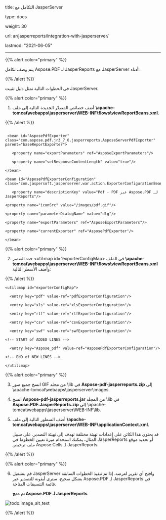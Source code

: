 title: التكامل مع JasperServer

type: docs

weight: 30

url: ar/jasperreports/integration-with-jasperserver/

lastmod: "2021-06-05"

---

{{% alert color="primary" %}}

يتم وصف تكامل Aspose.PDF لـ JasperReports مع JasperServer أدناه.

{{% /alert %}}

في الخطوات التالية <InstallDir> تمثل دليل تثبيت JasperServer.

{{% alert color="primary" %}}

1. أضف خصائص المصدّر الجديدة التالية إلى ملف **<InstallDir>\apache-tomcat\webapps\jasperserver\WEB-INF\flows\viewReportBeans.xml**.

{{% /alert %}}

```

 <bean id="AsposePdfExporter" class="com.aspose.pdf.jr3_7_0.jasperreports.AsposeServerPdfExporter" parent="baseReportExporter">

   <property name="exportParameters" ref="AsposeExportParameters"/>

   <property name="setResponseContentLength" value="true"/>

</bean>

<bean id="AsposePdfExporterConfiguration" class="com.jaspersoft.jasperserver.war.action.ExporterConfigurationBean">

   <property name="descriptionKey" value="Pdf - PDF عبر Aspose.PDF لـ JasperReports"/>
```

```
<property name="iconSrc" value="/images/pdf.gif"/>

<property name="parameterDialogName" value="dlg"/>

<property name="exportParameters" ref="AsposeExportParameters"/>

<property name="currentExporter" ref="AsposePdfExporter"/>

</bean>
```

{{% alert color="primary" %}}

2. حدد العنصر <util:map id=”exporterConfigMap> في الملف **<InstallDir>\apache-tomcat\webapps\jasperserver\WEB-INF\flows\viewReportBeans.xml** وأضف الأسطر التالية:

{{% /alert %}}

```
<util:map id="exporterConfigMap">

  <entry key="pdf" value-ref="pdfExporterConfiguration"/>

  <entry key="xls" value-ref="xlsExporterConfiguration"/>

  <entry key="rtf" value-ref="rtfExporterConfiguration"/>

  <entry key="csv" value-ref="csvExporterConfiguration"/>

  <entry key="swf" value-ref="swfExporterConfiguration"/>

<!-- START of ADDED LINES -->

  <entry key="Aspose_pdf" value-ref="AsposePdfExporterConfiguration"/>

<!-- END of NEW LINES -->

</util:map>
```

{{% alert color="primary" %}}


3. انسخ جميع صور GIF من مجلد \lib في **Aspose-pdf-jasperreports.zip** إلى <InstallDir>\apache-tomcat\webapps\jasperserver\images\.

4. انسخ **Aspose-pdf-jasperreports.jar** من المجلد \lib في **Aspose.PDF.JasperReports.zip** إلى <InstallDir>\apache-tomcat\webapps\jasperserver\WEB-INF\lib\.

5. أضف السطور التالية إلى ملف **<InstallDir>\apache-tomcat\webapps\jasperserver\WEB-INF\applicationContext.xml**.



   قد يحتوي هذا الكائن على إعدادات تهيئة مختلفة تهدف إلى تهيئة التصدير. على سبيل المثال، يمكنك استخدام ميزة تعيين الخطوط في JasperReports أو تحديد موقع ملف ترخيص Aspose.Cells لـ JasperReports.

  

{{% /alert %}}



<bean id="AsposeExportParameters" class="com.aspose.pdf.jr3_7_0.jasperreports.JrPdfExportParametersBean">

<property name="localizedFontMap" ref="localePdfFontMap"/>



<!-- قم بإلغاء التعليق لتطبيق ترخيص. تحقق من مسار الترخيص.

<property name="licenseFile" value="C:/jasperserver-3.0/apache-tomcat/webapps/


jasperserver/WEB-INF/Aspose.PDF.JasperReports.lic"/>
```


-->

</bean>



{{% alert color="primary" %}}



6. قم بتشغيل JasperServer وافتح أي تقرير لعرضه. إذا تم تنفيذ الخطوات السابقة بشكل صحيح، سترى أيقونة للتصدير عبر Aspose.PDF لـ JasperReports في قائمة التنسيقات المتاحة.



   **تم دمج Aspose.PDF لـ JasperReports**



![todo:image_alt_text](integration-with-jasperserver_1.png)



{{% /alert %}}
```